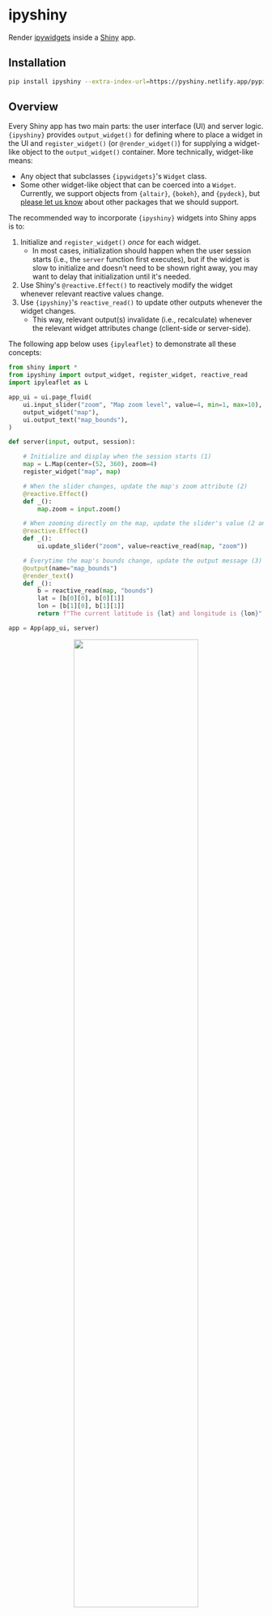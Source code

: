 ipyshiny
================

Render [ipywidgets](https://ipywidgets.readthedocs.io/en/stable/) inside a
[Shiny](https://pyshiny.netlify.app/) app.

## Installation

```sh
pip install ipyshiny --extra-index-url=https://pyshiny.netlify.app/pypi
```

## Overview

Every Shiny app has two main parts: the user interface (UI) and server logic.
`{ipyshiny}` provides `output_widget()` for defining where to place a widget in the UI
and `register_widget()` (or `@render_widget()`) for supplying a widget-like object to
the `output_widget()` container. More technically, widget-like means:

* Any object that subclasses `{ipywidgets}`'s `Widget` class.
* Some other widget-like object that can be coerced into a `Widget`. Currently, we
  support objects from `{altair}`, `{bokeh}`, and `{pydeck}`, but [please let us
  know](https://github.com/rstudio/ipyshiny/issues/new) about other packages that we
  should support.

The recommended way to incorporate `{ipyshiny}` widgets into Shiny apps is to:

1. Initialize and `register_widget()` _once_ for each widget.
    * In most cases, initialization should happen when the user session starts (i.e.,
      the `server` function first executes), but if the widget is slow to initialize and
      doesn't need to be shown right away, you may want to delay that initialization
      until it's needed.
2. Use Shiny's `@reactive.Effect()` to reactively modify the widget whenever relevant
   reactive values change.
3. Use `{ipyshiny}`'s `reactive_read()` to update other outputs whenever the widget changes.
    * This way, relevant output(s) invalidate (i.e., recalculate) whenever the relevant
      widget attributes change (client-side or server-side).

The following app below uses `{ipyleaflet}` to demonstrate all these concepts:

```py
from shiny import *
from ipyshiny import output_widget, register_widget, reactive_read
import ipyleaflet as L

app_ui = ui.page_fluid(
    ui.input_slider("zoom", "Map zoom level", value=4, min=1, max=10),
    output_widget("map"),
    ui.output_text("map_bounds"),
)

def server(input, output, session):

    # Initialize and display when the session starts (1)
    map = L.Map(center=(52, 360), zoom=4)
    register_widget("map", map)

    # When the slider changes, update the map's zoom attribute (2)
    @reactive.Effect()
    def _():
        map.zoom = input.zoom()

    # When zooming directly on the map, update the slider's value (2 and 3)
    @reactive.Effect()
    def _():
        ui.update_slider("zoom", value=reactive_read(map, "zoom"))

    # Everytime the map's bounds change, update the output message (3)
    @output(name="map_bounds")
    @render_text()
    def _():
        b = reactive_read(map, "bounds")
        lat = [b[0][0], b[0][1]]
        lon = [b[1][0], b[1][1]]
        return f"The current latitude is {lat} and longitude is {lon}"

app = App(app_ui, server)
```

<div align="center">
    <img src="https://user-images.githubusercontent.com/1365941/171508416-1ebe157c-b305-4517-9c89-14891dff8f79.gif" width="70%">
</div>

The style of programming above (display and mutate) is great for efficiently performing
partial updates to a widget. This is really useful when a widget needs to display lots
of data and also quickly handle partial updates; for example, toggling the visibility of
a fitted line on a scatterplot with lots of points:

```py
from shiny import *
from ipyshiny import output_widget, register_widget
import plotly.graph_objs as go
import numpy as np
from sklearn.linear_model import LinearRegression

# Generate some data and fit a linear regression
n = 10000
d = np.random.RandomState(0).multivariate_normal([0, 0], [(1, 0.5), (0.5, 1)], n).T
fit = LinearRegression().fit(d[0].reshape(-1, 1), d[1])
xgrid = np.linspace(start=min(d[0]), stop=max(d[0]), num=30)

app_ui = ui.page_fluid(
    output_widget("scatterplot"),
    ui.input_checkbox("show_fit", "Show fitted line", value=True),
)

def server(input, output, session):

    scatterplot = go.FigureWidget(
        data=[
            go.Scattergl(
                x=d[0],
                y=d[1],
                mode="markers",
                marker=dict(color="rgba(0, 0, 0, 0.05)", size=5),
            ),
            go.Scattergl(
                x=xgrid,
                y=fit.intercept_ + fit.coef_[0] * xgrid,
                mode="lines",
                line=dict(color="red", width=2),
            ),
        ]
    )

    register_widget("scatterplot", scatterplot)

    @reactive.Effect()
    def _():
        scatterplot.data[1].visible = input.show_fit()

app = App(app_ui, server)
```

<div align="center">
    <img src="https://user-images.githubusercontent.com/1365941/171507230-4b32ce4a-6e80-43a4-9c71-6a1f3ffe443e.gif" width="70%">
</div>


That being said, in a situation where:

* Performant updates aren't important
* Other outputs don't depend on the widget's state
* It's convenient to initialize a widget in a reactive context

Then it's ok to reach for `@render_widget()` (instead of `register_widget()`) which
creates a reactive context (similar to Shiny's `@render_plot()`, `@render_text()`, etc.)
where each time that context gets invalidated, the output gets redrawn from scratch. In
a simple case like the one below, that redrawing may not be noticable, but if you we're
to redraw the entire scatterplot above everytime the fitted line was toggled, there'd
be noticeable delay.

```py
from shiny import *
from ipyshiny import output_widget, render_widget
import ipyleaflet as L

app_ui = ui.page_fluid(
    ui.input_slider("zoom", "Map zoom level", value=4, min=1, max=10),
    output_widget("map")
)

def server(input, output, session):
    @output(name="map")
    @render_widget()
    def _():
        return L.Map(center=(52, 360), zoom=input.zoom())

app = App(app_ui, server)
```

## Frequently asked questions

### How do I size the widget?

`{ipywidgets}`' `Widget` class has [it's own API for setting inline CSS
styles](https://ipywidgets.readthedocs.io/en/stable/examples/Widget%20Styling.html),
including `height` and `width`. So, given a `Widget` instance `w`, you should be able to
do something like:

```py
w.layout.height = "600px"
w.layout.width = "80%"
```

### How do I hide/show a widget?

As mentioned above, a `Widget` class should have a `layout` attribute, which can be
used to set all sorts of CSS styles, including display and visibility. So, if you wanted
to hide a widget and still have space allocated for it:

```py
w.layout.visibility = "hidden"
```

Or, to not give it any space:

```py
w.layout.display = "none"
```

### Can I render widgets that contain other widgets?

Yes! In fact this a crucial aspect to how packages like `{ipyleaflet}` work. In
`{ipyleaflet}`'s case, each [individual marker is a widget](https://ipyleaflet.readthedocs.io/en/latest/layers/circle_marker.html) which gets attached to a `Map()` via `.add_layer()`.

### Does `{ipyshiny}` work with `shiny static`?

Shiny's `shiny static` CLI command allows some Shiny apps to be statically served (i.e.,
run entirely in the browser). [py-shinylive](https://github.com/rstudio/py-shinylive)
(the Python package behind `shiny static`) does have some special support for
`{ipyshiny}` and it's dependencies, which should make most widgets work out-of-the-box.

In some cases, the package(s) that you want to use may not come pre-bundled with
`{ipyshiny}`; and in that case, you can [include a `requirements.txt`
file](https://pyshiny.netlify.app/examples/#extra-packages) to pre-install those other
packages

## Troubleshooting

If after [installing](#installation) `{ipyshiny}`, you have trouble rendering widgets,
first try running the "hello world" ipywidgets [example](https://github.com/rstudio/ipyshiny/blob/main/examples/ipywidgets/app.py). If that doesn't work, it could be that you have an unsupported version
of a dependency like `{ipywidgets}` or `{shiny}`.

If you can run the "hello world" example, but "3rd party" widget(s) don't work, first
check that the extension is properly configured with `jupyter nbextension list`. Even if
the extension is properly configured, it still may not work right away, especially if
that widget requires initialization code in a notebook environment. In this case,
`{ipyshiny}` probably won't work without providing the equivalent setup information to
Shiny. Some known cases of this are:

#### bokeh

To use `{bokeh}` in notebook, you have to run `bokeh.io.output_notebook()`. The
equivalent thing in Shiny is to include the following in the UI definition:

```py
from bokeh.resources import Resources
head_content(HTML(Resources(mode="inline").render()))
```

#### itables

Coming soon

#### Other widgets

Know of another widget that requires initialization code? [Please let us know about
it](https://github.com/rstudio/ipyshiny/issues/new)!


## Development

If you want to do development on `{ipyshiny}`, run:

```sh
pip install -e .
cd js && yarn watch
```

